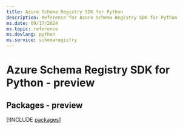 ```yaml
---
title: Azure Schema Registry SDK for Python
description: Reference for Azure Schema Registry SDK for Python
ms.date: 09/17/2024
ms.topic: reference
ms.devlang: python
ms.service: schemaregistry
---
```

# Azure Schema Registry SDK for Python - preview
## Packages - preview
[!INCLUDE [packages](schema-registry-index.md)]